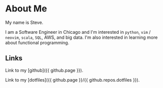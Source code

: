 # About Me

My name is Steve.

I am a Software Engineer in Chicago and I'm interested in `python`, `vim` / `neovim`,
`scala`, `SQL`, AWS, and big data. I'm also interested in learning more about
functional programming.

## Links

Link to my [github]({{ github.page }}).

Link to my [dotfiles]({{ github.page }}/{{ github.repos.dotfiles }}).
